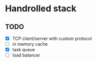 # Handrolled stack

## TODO
- [x] TCP client/server with custom protocol
- [ ] in memory cache
- [x] task queue
- [ ] load balancer
